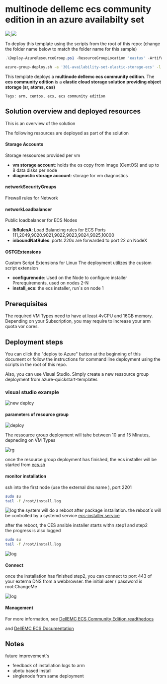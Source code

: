 # multinode dellemc ecs community edition in an azure availabilty set

<a href="https://portal.azure.com/#create/Microsoft.Template/uri/https%3A%2F%2Fraw.githubusercontent.com%2Fbottkars%2Fazure-quickstart-templates%2Fmaster%2F301-availability-set-elstic-storage-ecs%2Fazuredeploy.json" target="_blank">
<img src="https://raw.githubusercontent.com/Azure/azure-quickstart-templates/master/1-CONTRIBUTION-GUIDE/images/deploytoazure.png"/>
</a>
<a href="http://armviz.io/#/?load=https%3A%2F%2Fraw.githubusercontent.com%2Fbottkars%2Fazure-quickstart-templates%2Fmaster%2F301-availability-set-elstic-storage-ecs%2Fazuredeploy.json" target="_blank">
<img src="https://raw.githubusercontent.com/Azure/azure-quickstart-templates/master/1-CONTRIBUTION-GUIDE/images/visualizebutton.png"/>
</a>

To deploy this template using the scripts from the root of this repo: (change the folder name below to match the folder name for this sample)

```PowerShell
.\Deploy-AzureResourceGroup.ps1 -ResourceGroupLocation 'eastus' -ArtifactsStagingDirectory '301-availability-set-elastic-storage-ecs'
```
```bash
azure-group-deploy.sh -a '301-availability-set-elastic-storage-ecs' -l eastus 
```

This template deploys a **multinode dellemc ecs community edition**. The **ecs community edition** is a **elastic cloud storage solution providing object storage (sr, atoms, cas)**

`Tags: arm, centos, ecs, ecs community edition`

## Solution overview and deployed resources

This is an overview of the solution

The following resources are deployed as part of the solution

#### Storage Accounts 

Storage ressources provided per vm

+ **vm storage account**: holds the os copy from image (CentOS) and up to 8 data disks per node
+ **diagnostic storage account**: storage for vm diagnostics

#### networkSecurityGroups

Firewall rules for Network

#### networkLoadbalancer
Public loadbalancer for ECS Nodes
+ **lbRulesA**: Load Balancing rules for ECS Ports 111,2049,9020.9021,9022,9023,9024,9025,10000
+ **inboundNatRules**: ports 220x are forwarded to port 22 on NodeX

#### OSTCExtensions
Custom Script Extensions for Linux
The deployment utilizes the custom script extension 
+ **configurenode**: Used on the Node to configure installer Prerequirements, used on nodes 2-N
+ **install_ecs**: the ecs installer, run´s on node 1

## Prerequisites
The required VM Types need to have at least 4vCPU and 16GB memory.
Depending on your Subscription, you may require to increase your arm quota vor cores.

## Deployment steps

You can click the "deploy to Azure" button at the beginning of this document or follow the instructions for command line deployment using the scripts in the root of this repo.

Also, you can use Visual Studio. SImply create a new ressource group deployment from azure-quickstart-templates


### visual studio example

![new deploy](images/new_rg.png "Create new deployment from Visual Studio")

#### parameters of resource group
![deploy](images/rg_parameter.png "parameters for resource group")

The ressource group deployment will tahe between 10 and 15 Minutes, depneding on VM Types

![rg](images/rg_done.png "parameters for resource group")

once the resource group deployment has finished, the ecs installer will be started from
[ecs.sh](emcecs/ecs.sh)

#### monitor installation
ssh into the first node (use the external dns name ), port 2201
```bash
sudo su
tail -f /root/install.log
```
![log](images/log.png "installation logs")
the system will do a reboot after package installation.
the reboot´s will be controlled by a systemd service [ecs-installer.service](emcecs/ecs-installer.service)

after the reboot, the CES ansible installer starts withn step1 and step2  
the progress is also logged 
```bash
sudo su
tail -f /root/install.log
```
![log](images/ansible.png "ansible logger")

#### Connect

once the installation has finished step2, you can connect to port 443 of your externa DNS from a webbrowser. 
the initial user / password is root:ChangeMe

![log](images/dashboard.png "ECS Dashboard")


#### Management

For more information, see
[DellEMC ECS Community Edition readthedocs](http://ecsce.readthedocs.io/en/latest/installation/ECS-Installation.html)

and 
[DellEMC ECS Documentation](https://community.emc.com/docs/DOC-56978)

## Notes

future improvement´s
+ feedback of installation logs to arm
+ ubntu based install
+ singlenode from same deployment
